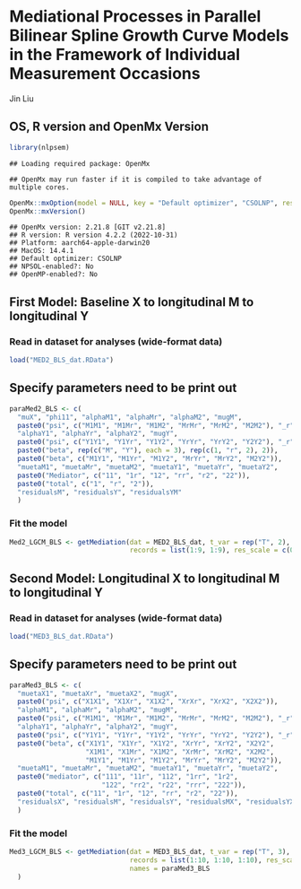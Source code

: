 Mediational Processes in Parallel Bilinear Spline Growth Curve Models in
the Framework of Individual Measurement Occasions
================
Jin Liu

## OS, R version and OpenMx Version

``` r
library(nlpsem)
```

    ## Loading required package: OpenMx

    ## OpenMx may run faster if it is compiled to take advantage of multiple cores.

``` r
OpenMx::mxOption(model = NULL, key = "Default optimizer", "CSOLNP", reset = FALSE)
OpenMx::mxVersion()
```

    ## OpenMx version: 2.21.8 [GIT v2.21.8]
    ## R version: R version 4.2.2 (2022-10-31)
    ## Platform: aarch64-apple-darwin20 
    ## MacOS: 14.4.1
    ## Default optimizer: CSOLNP
    ## NPSOL-enabled?: No
    ## OpenMP-enabled?: No

## First Model: Baseline X to longitudinal M to longitudinal Y

### Read in dataset for analyses (wide-format data)

``` r
load("MED2_BLS_dat.RData")
```

## Specify parameters need to be print out

``` r
paraMed2_BLS <- c(
  "muX", "phi11", "alphaM1", "alphaMr", "alphaM2", "mugM",
  paste0("psi", c("M1M1", "M1Mr", "M1M2", "MrMr", "MrM2", "M2M2"), "_r"),
  "alphaY1", "alphaYr", "alphaY2", "mugY",
  paste0("psi", c("Y1Y1", "Y1Yr", "Y1Y2", "YrYr", "YrY2", "Y2Y2"), "_r"),
  paste0("beta", rep(c("M", "Y"), each = 3), rep(c(1, "r", 2), 2)),
  paste0("beta", c("M1Y1", "M1Yr", "M1Y2", "MrYr", "MrY2", "M2Y2")),
  "muetaM1", "muetaMr", "muetaM2", "muetaY1", "muetaYr", "muetaY2", 
  paste0("Mediator", c("11", "1r", "12", "rr", "r2", "22")),
  paste0("total", c("1", "r", "2")),
  "residualsM", "residualsY", "residualsYM"
  )
```

### Fit the model

``` r
Med2_LGCM_BLS <- getMediation(dat = MED2_BLS_dat, t_var = rep("T", 2), y_var = "Y", m_var = "M", x_type = "baseline", x_var = "X", curveFun = "bilinear spline", 
                              records = list(1:9, 1:9), res_scale = c(0.1, 0.1), res_cor = 0.3, paramOut = TRUE, names = paraMed2_BLS)
```

## Second Model: Longitudinal X to longitudinal M to longitudinal Y

### Read in dataset for analyses (wide-format data)

``` r
load("MED3_BLS_dat.RData")
```

## Specify parameters need to be print out

``` r
paraMed3_BLS <- c(
  "muetaX1", "muetaXr", "muetaX2", "mugX",
  paste0("psi", c("X1X1", "X1Xr", "X1X2", "XrXr", "XrX2", "X2X2")),
  "alphaM1", "alphaMr", "alphaM2", "mugM",
  paste0("psi", c("M1M1", "M1Mr", "M1M2", "MrMr", "MrM2", "M2M2"), "_r"),
  "alphaY1", "alphaYr", "alphaY2", "mugY",
  paste0("psi", c("Y1Y1", "Y1Yr", "Y1Y2", "YrYr", "YrY2", "Y2Y2"), "_r"),
  paste0("beta", c("X1Y1", "X1Yr", "X1Y2", "XrYr", "XrY2", "X2Y2",
                   "X1M1", "X1Mr", "X1M2", "XrMr", "XrM2", "X2M2",
                   "M1Y1", "M1Yr", "M1Y2", "MrYr", "MrY2", "M2Y2")),
  "muetaM1", "muetaMr", "muetaM2", "muetaY1", "muetaYr", "muetaY2",
  paste0("mediator", c("111", "11r", "112", "1rr", "1r2",
                       "122", "rr2", "r22", "rrr", "222")),
  paste0("total", c("11", "1r", "12", "rr", "r2", "22")),
  "residualsX", "residualsM", "residualsY", "residualsMX", "residualsYX", "residualsYM"
  )
```

### Fit the model

``` r
Med3_LGCM_BLS <- getMediation(dat = MED3_BLS_dat, t_var = rep("T", 3), y_var = "Y", m_var = "M", x_type = "longitudinal", x_var = "X", curveFun = "BLS", 
                              records = list(1:10, 1:10, 1:10), res_scale = c(0.1, 0.1, 0.1), res_cor = c(0.3, 0.3), tries = 10, paramOut = TRUE,
                              names = paraMed3_BLS
  )
```
